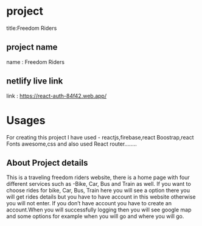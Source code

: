# project 

title:Freedom Riders

## project name  
name : Freedom Riders 

## netlify live link
link : https://react-auth-84f42.web.app/

# Usages
For creating this project I have used - reactjs,firebase,react Boostrap,react Fonts awesome,css and also used React router........

## About Project details
This is a traveling freedom riders website, there is a home page with four different services such as -Bike, Car, Bus and Train as well. If you want to choose rides for bike, Car, Bus, Train here you will see a option there you will get rides details but you have to have account in this website otherwise you will not enter. If you don’t have account you have to create an account.When you will successfully logging then you will see google map and some options for example when you will go and where you will go.
